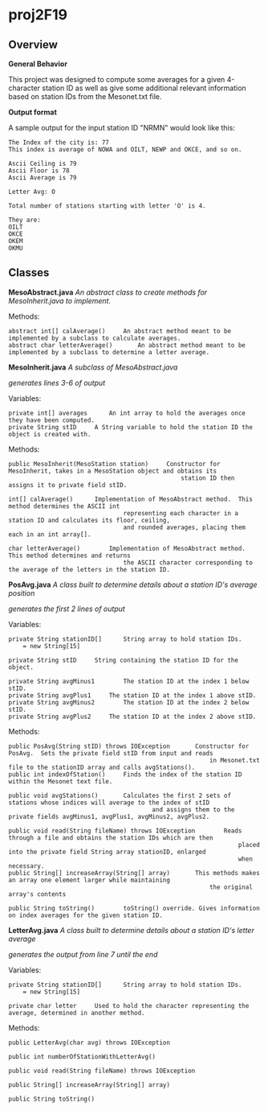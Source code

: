 # proj2F19

## Overview

**General Behavior**

This project was designed to compute some averages for a given 4-character station ID as well as give some additional relevant information based on station IDs from the Mesonet.txt file.

**Output format**

A sample output for the input station ID "NRMN" would look like this:

	The Index of the city is: 77
	This index is average of NOWA and OILT, NEWP and OKCE, and so on.

	Ascii Ceiling is 79
	Ascii Floor is 78
	Ascii Average is 79

	Letter Avg: O

	Total number of stations starting with letter 'O' is 4.

	They are:
	OILT
	OKCE
	OKEM
	OKMU

## Classes

**MesoAbstract.java**	*An abstract class to create methods for MesoInherit.java to implement.*

Methods:
	
	abstract int[] calAverage()		An abstract method meant to be implemented by a subclass to calculate averages.
	abstract char letterAverage()		An abstract method meant to be implemented by a subclass to determine a letter average.
	
**MesoInherit.java**	*A subclass of MesoAbstract.java*

*generates lines 3-6 of output*

Variables:

	private int[] averages		An int array to hold the averages once they have been computed.
	private String stID		A String variable to hold the station ID the object is created with.

Methods:

	public MesoInherit(MesoStation station)		Constructor for MesoInherit, takes in a MesoStation object and obtains its 
													station ID then assigns it to private field stID.  
												
	int[] calAverage()		Implementation of MesoAbstract method.  This method determines the ASCII int 
									representing each character in a station ID and calculates its floor, ceiling, 
									and rounded averages, placing them each in an int array[].
												
	char letterAverage()		Implementation of MesoAbstract method.  This method determines and returns 
									the ASCII character corresponding to the average of the letters in the station ID.
												
**PosAvg.java**	*A class built to determine details about a station ID's average position*

*generates the first 2 lines of output*

Variables:

	private String stationID[]		String array to hold station IDs.
		= new String[15]
		
	private String stID		String containing the station ID for the object.
	
	private String avgMinus1		The station ID at the index 1 below stID.
	private String avgPlus1		The station ID at the index 1 above stID.
	private String avgMinus2		The station ID at the index 2 below stID.
	private String avgPlus2		The station ID at the index 2 above stID.
	
Methods:

	public PosAvg(String stID) throws IOException		Constructor for PosAvg.  Sets the private field stID from input and reads 
															in Mesonet.txt file to the stationID array and calls avgStations().
	public int indexOfStation()		Finds the index of the station ID within the Mesonet text file.
	
	public void avgStations()		Calculates the first 2 sets of stations whose indices will average to the index of stID 
											and assigns them to the private fields avgMinus1, avgPlus1, avgMinus2, avgPlus2.
	
	public void read(String fileName) throws IOException		Reads through a file and obtains the station IDs which are then 
																	placed into the private field String array stationID, enlarged 
																	when necessary.
	public String[] increaseArray(String[] array)		This methods makes an array one element larger while maintaining 
															the original array's contents
	
	public String toString()		toString() override. Gives information on index averages for the given station ID.
	
**LetterAvg.java**	*A class built to determine details about a station ID's letter average*

*generates the output from line 7 until the end*

Variables:

	private String stationID[]		String array to hold station IDs.
		= new String[15]
		
	private char letter		Used to hold the character representing the average, determined in another method.
	
Methods:

	public LetterAvg(char avg) throws IOException		
	
	public int numberOfStationWithLetterAvg()		
	
	public void read(String fileName) throws IOException		
	
	public String[] increaseArray(String[] array)		
	
	public String toString()		
	